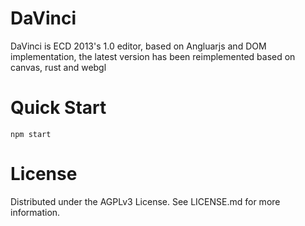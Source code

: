 # DaVinci

DaVinci is ECD 2013's 1.0 editor, based on Angluarjs and DOM implementation, the latest version has been reimplemented based on canvas, rust and webgl

# Quick Start

```shell
npm start
```

# License

Distributed under the AGPLv3 License. See LICENSE.md for more information.
